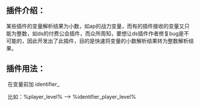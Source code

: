 ## 插件介绍：

​	某些插件的变量解析结果为小数，如ap的战力变量，而有的插件接收的变量又只能为整数，如ds的付费公会插件，而众所周知，要想让ds插件作者修复bug是不可能的，因此开发出了此插件，目的是快速将变量的小数解析结果转为整数解析结果。



## 插件用法：

​	在变量前加 identifier_

​	比如：%player_level%  --> %identifier_player_level%